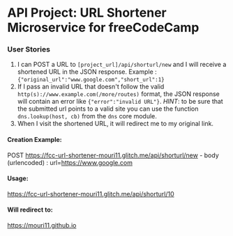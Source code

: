 # API Project: URL Shortener Microservice for freeCodeCamp


### User Stories

1. I can POST a URL to `[project_url]/api/shorturl/new` and I will receive a shortened URL in the JSON response. Example : `{"original_url":"www.google.com","short_url":1}`
2. If I pass an invalid URL that doesn't follow the valid `http(s)://www.example.com(/more/routes)` format, the JSON response will contain an error like `{"error":"invalid URL"}`. *HINT*: to be sure that the submitted url points to a valid site you can use the function `dns.lookup(host, cb)` from the `dns` core module.
3. When I visit the shortened URL, it will redirect me to my original link.


#### Creation Example:

POST https://fcc-url-shortener-mouri11.glitch.me/api/shorturl/new - body (urlencoded) :  url=https://www.google.com

#### Usage:

https://fcc-url-shortener-mouri11.glitch.me/api/shorturl/10

#### Will redirect to:

https://mouri11.github.io

